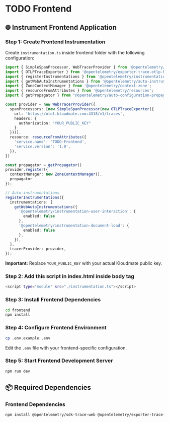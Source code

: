 # TODO Frontend

## 🌐 Instrument Frontend Application

### Step 1: Create Frontend Instrumentation

Create `instrumentation.ts` inside frontend folder with the following configuration:

```typescript
import { SimpleSpanProcessor, WebTracerProvider } from '@opentelemetry/sdk-trace-web';
import { OTLPTraceExporter } from '@opentelemetry/exporter-trace-otlp-http';
import { registerInstrumentations } from '@opentelemetry/instrumentation';
import { getWebAutoInstrumentations } from '@opentelemetry/auto-instrumentations-web';
import { ZoneContextManager } from '@opentelemetry/context-zone';
import { resourceFromAttributes } from '@opentelemetry/resources';
import { getPropagator } from "@opentelemetry/auto-configuration-propagators"

const provider = new WebTracerProvider({
  spanProcessors: [new SimpleSpanProcessor(new OTLPTraceExporter({
    url: 'https://otel.kloudmate.com:4318/v1/traces',
    headers: {
      authorization: "YOUR_PUBLIC_KEY"
    }
  }))],
  resource: resourceFromAttributes({
    'service.name': 'TODO-Frontend',
    'service.version': '1.0',
  }),
})

const propagator = getPropagator()
provider.register({
  contextManager: new ZoneContextManager(),
  propagator
});

// Auto-instrumentations
registerInstrumentations({
  instrumentations: [
    getWebAutoInstrumentations({
      '@opentelemetry/instrumentation-user-interaction': {
        enabled: false
      },
      '@opentelemetry/instrumentation-document-load': {
        enabled: false
      },
    }),
  ],
  tracerProvider: provider,
});
```

**Important:** Replace `YOUR_PUBLIC_KEY` with your actual Kloudmate public key.

### Step 2: Add this script in index.html inside body tag
```bash
<script type="module" src="./instrumentation.ts"></script>
```

### Step 3: Install Frontend Dependencies

```bash
cd frontend
npm install
```

### Step 4: Configure Frontend Environment

```bash
cp .env.example .env
```

Edit the `.env` file with your frontend-specific configuration.

### Step 5: Start Frontend Development Server

```bash
npm run dev
```

## 📦 Required Dependencies

### Frontend Dependencies
```bash
npm install @opentelemetry/sdk-trace-web @opentelemetry/exporter-trace-otlp-http @opentelemetry/instrumentation @opentelemetry/auto-instrumentations-web @opentelemetry/context-zone @opentelemetry/resources @opentelemetry/auto-configuration-propagators
```

